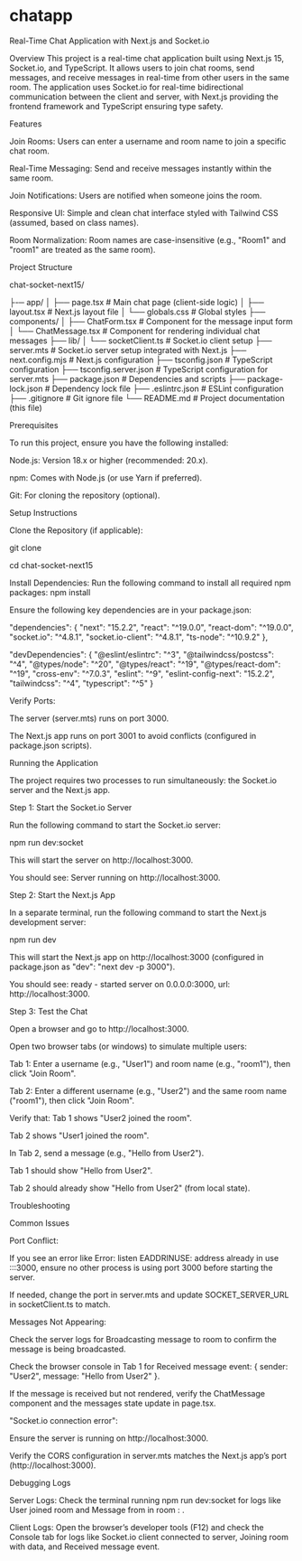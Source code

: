 # chatapp

Real-Time Chat Application with Next.js and Socket.io

Overview
This project is a real-time chat application built using Next.js 15, Socket.io, and TypeScript. It allows users to join chat rooms, send messages, and receive messages in real-time from other users in the same room. The application uses Socket.io for real-time bidirectional communication between the client and server, with Next.js providing the frontend framework and TypeScript ensuring type safety.

Features

Join Rooms: Users can enter a username and room name to join a specific chat room.

Real-Time Messaging: Send and receive messages instantly within the same room.

Join Notifications: Users are notified when someone joins the room.

Responsive UI: Simple and clean chat interface styled with Tailwind CSS (assumed, based on class names).

Room Normalization: Room names are case-insensitive (e.g., "Room1" and "room1" are treated as the same room).


Project Structure

chat-socket-next15/

├-─ app/
│ ├── page.tsx # Main chat page (client-side logic)
│ ├── layout.tsx # Next.js layout file
│ └── globals.css # Global styles
├── components/
│ ├── ChatForm.tsx # Component for the message input form
│ └── ChatMessage.tsx # Component for rendering individual chat messages
├── lib/
│ └── socketClient.ts # Socket.io client setup
├── server.mts # Socket.io server setup integrated with Next.js
├── next.config.mjs # Next.js configuration
├── tsconfig.json # TypeScript configuration
├── tsconfig.server.json # TypeScript configuration for server.mts
├── package.json # Dependencies and scripts
├── package-lock.json # Dependency lock file
├── .eslintrc.json # ESLint configuration
├── .gitignore # Git ignore file
└── README.md # Project documentation (this file)


Prerequisites

To run this project, ensure you have the following installed:

Node.js: Version 18.x or higher (recommended: 20.x).

npm: Comes with Node.js (or use Yarn if preferred).

Git: For cloning the repository (optional).


Setup Instructions

Clone the Repository (if applicable):

git clone <repository-url>

cd chat-socket-next15

Install Dependencies: Run the following command to install all required npm packages:
npm install

Ensure the following key dependencies are in your package.json:

"dependencies": {
"next": "15.2.2",
"react": "^19.0.0",
"react-dom": "^19.0.0",
"socket.io": "^4.8.1",
"socket.io-client": "^4.8.1",
"ts-node": "^10.9.2"
},

"devDependencies": {
"@eslint/eslintrc": "^3",
"@tailwindcss/postcss": "^4",
"@types/node": "^20",
"@types/react": "^19",
"@types/react-dom": "^19",
"cross-env": "^7.0.3",
"eslint": "^9",
"eslint-config-next": "15.2.2",
"tailwindcss": "^4",
"typescript": "^5"
}


Verify Ports:

The server (server.mts) runs on port 3000.

The Next.js app runs on port 3001 to avoid conflicts (configured in package.json scripts).


Running the Application

The project requires two processes to run simultaneously: the Socket.io server and the Next.js app.

Step 1: Start the Socket.io Server

Run the following command to start the Socket.io server:

npm run dev:socket

This will start the server on http://localhost:3000.

You should see: Server running on http://localhost:3000.

Step 2: Start the Next.js App

In a separate terminal, run the following command to start the Next.js development server:

npm run dev

This will start the Next.js app on http://localhost:3000 (configured in package.json as "dev": "next dev -p 3000").

You should see: ready - started server on 0.0.0.0:3000, url: http://localhost:3000.

Step 3: Test the Chat

Open a browser and go to http://localhost:3000.

Open two browser tabs (or windows) to simulate multiple users:

Tab 1: Enter a username (e.g., "User1") and room name (e.g., "room1"), then click "Join Room".

Tab 2: Enter a different username (e.g., "User2") and the same room name ("room1"), then click "Join Room".


Verify that:
Tab 1 shows "User2 joined the room".

Tab 2 shows "User1 joined the room".

In Tab 2, send a message (e.g., "Hello from User2").

Tab 1 should show "Hello from User2".

Tab 2 should already show "Hello from User2" (from local state).


Troubleshooting

Common Issues

Port Conflict:

If you see an error like Error: listen EADDRINUSE: address already in use :::3000, ensure no other process is using port 3000 before starting the server.

If needed, change the port in server.mts and update SOCKET_SERVER_URL in socketClient.ts to match.

Messages Not Appearing:

Check the server logs for Broadcasting message to room <room> to confirm the message is being broadcasted.

Check the browser console in Tab 1 for Received message event: { sender: "User2", message: "Hello from User2" }.

If the message is received but not rendered, verify the ChatMessage component and the messages state update in page.tsx.

"Socket.io connection error":

Ensure the server is running on http://localhost:3000.

Verify the CORS configuration in server.mts matches the Next.js app’s port (http://localhost:3000).

Debugging Logs

Server Logs: Check the terminal running npm run dev:socket for logs like User <username> joined room <room> and Message from <sender> in room <room>: <message>.

Client Logs: Open the browser’s developer tools (F12) and check the Console tab for logs like Socket.io client connected to server, Joining room with data, and Received message event.
